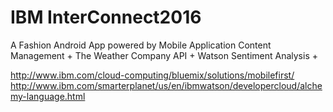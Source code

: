 # IBM InterConnect2016

A Fashion Android App powered by Mobile Application Content Management + The Weather Company API + Watson Sentiment Analysis + 

http://www.ibm.com/cloud-computing/bluemix/solutions/mobilefirst/
http://www.ibm.com/smarterplanet/us/en/ibmwatson/developercloud/alchemy-language.html

